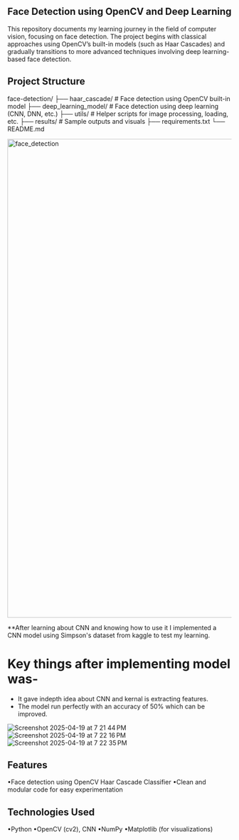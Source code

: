 ## **Face Detection using OpenCV and Deep Learning**

This repository documents my learning journey in the field of computer vision, focusing on face detection. The project begins with classical approaches using OpenCV’s built-in models (such as Haar Cascades) and gradually transitions to more advanced techniques involving deep learning-based face detection.

## Project Structure
face-detection/
├── haar_cascade/             # Face detection using OpenCV built-in model
├── deep_learning_model/      # Face detection using deep learning (CNN, DNN, etc.)
├── utils/                    # Helper scripts for image processing, loading, etc.
├── results/                  # Sample outputs and visuals
├── requirements.txt
└── README.md


<img width="1077" alt="face_detection" src="https://github.com/user-attachments/assets/7d533c52-3816-4bfe-aa9e-0a592beefcfe" />

**After learning about CNN and knowing how to use it I implemented a CNN model using Simpson's dataset from kaggle to test my learning.
# Key things after implementing model was-
* It gave indepth idea about CNN and kernal is extracting features.
* The model run perfectly with an accuracy of 50% which can be improved.

 ![Screenshot 2025-04-19 at 7 21 44 PM](https://github.com/user-attachments/assets/2f84b54f-1e50-459f-8ad9-6f69a584b5c9)
 ![Screenshot 2025-04-19 at 7 22 16 PM](https://github.com/user-attachments/assets/5c16f36f-7b33-4772-b44e-ca2dfc171e87)
 ![Screenshot 2025-04-19 at 7 22 35 PM](https://github.com/user-attachments/assets/39918c32-0ddd-4ed4-8691-d53096ac063a)





## Features
•Face detection using OpenCV Haar Cascade Classifier
•Clean and modular code for easy experimentation


## Technologies Used
•Python 
•OpenCV (cv2), CNN
•NumPy
•Matplotlib (for visualizations)

 
 

